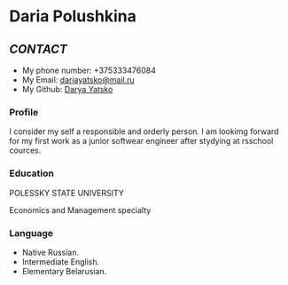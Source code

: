 # Daria Polushkina
## ***CONTACT***
* My phone number: +375333476084
* My Email: dariayatsko@mail.ru
* My Github: [Darya Yatsko](https://github.com/Dariayatsko)
### Profile
I consider my self a responsible and orderly person. I am lookimg forward for my first work as a junior softwear engineer after stydying at rsschool cources.
 
### Education
POLESSKY STATE UNIVERSITY
 
Economics and Management specialty
 
### Language
* Native Russian.
* Intermediate English.
* Elementary Belarusian.